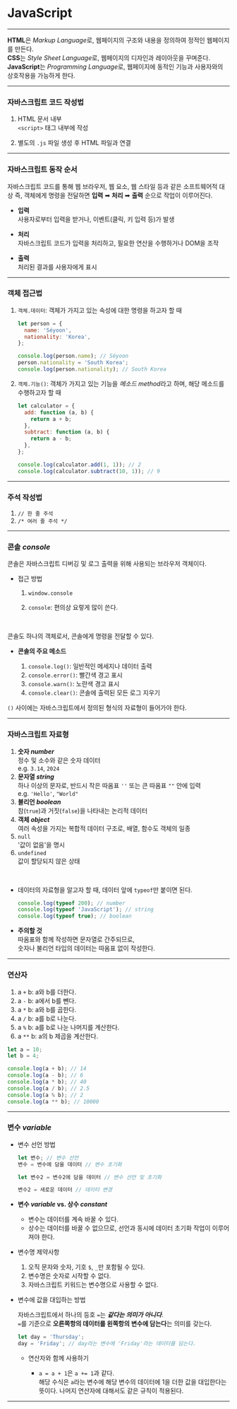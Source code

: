 # JavaScript

---

**HTML**은 *Markup Language*로, 웹페이지의 구조와 내용을 정의하여 정적인 웹페이지를 만든다.  
**CSS**는 *Style Sheet Language*로, 웹페이지의 디자인과 레이아웃을 꾸며준다.  
**JavaScript**는 *Programming Language*로, 웹페이지에 동적인 기능과 사용자와의 상호작용을 가능하게 한다.

---

### **자바스크립트 코드 작성법**

1. HTML 문서 내부  
   `<script>` 태그 내부에 작성

2. 별도의 `.js` 파일 생성 후 HTML 파일과 연결

---

### **자바스크립트 동작 순서**

자바스크립트 코드를 통해 웹 브라우저, 웹 요소, 웹 스타일 등과 같은 소프트웨어적 대상 즉, 객체에게 명령을 전달하면 **입력** ➡ **처리** ➡ **출력** 순으로 작업이 이루어진다.

- **입력**  
   사용자로부터 입력을 받거나, 이벤트(클릭, 키 입력 등)가 발생

- **처리**  
   자바스크립트 코드가 입력을 처리하고, 필요한 연산을 수행하거나 DOM을 조작

- **출력**  
   처리된 결과를 사용자에게 표시

---

### **객체 접근법**

1. `객체.데이터`: 객체가 가지고 있는 속성에 대한 명령을 하고자 할 때

   ```js
   let person = {
     name: 'Séyoon',
     nationality: 'Korea',
   };

   console.log(person.name); // Séyoon
   person.nationality = 'South Korea';
   console.log(person.nationality); // South Korea
   ```

2. `객체.기능()`: 객체가 가지고 있는 기능을 *메소드 method*라고 하며, 해당 메소드를 수행하고자 할 때

   ```js
   let calculator = {
     add: function (a, b) {
       return a + b;
     },
     subtract: function (a, b) {
       return a - b;
     },
   };

   console.log(calculator.add(1, 1)); // 2
   console.log(calculator.subtract(10, 1)); // 9
   ```

---

### **주석 작성법**

1. `// 한 줄 주석`
2. `/* 여러 줄 주석 */`

---

### **콘솔 _console_**

콘솔은 자바스크립트 디버깅 및 로그 출력을 위해 사용되는 브라우저 객체이다.

- 접근 방법

  1. `window.console`

  2. `console`: 편의상 요렇게 많이 쓴다.

<br>

콘솔도 하나의 객체로서, 콘솔에게 명령을 전달할 수 있다.

- **콘솔의 주요 메소드**

  1. `console.log()`: 일반적인 메세지나 데이터 출력
  2. `console.error()`: 빨간색 경고 표시
  3. `console.warn()`: 노란색 경고 표시
  4. `console.clear()`: 콘솔에 출력된 모든 로그 지우기

`()` 사이에는 자바스크립트에서 정의된 형식의 자료형이 들어가야 한다.

---

### **자바스크립트 자료형**

1. **숫자 _number_**  
   정수 및 소수와 같은 숫자 데이터  
   e.g. `3.14`, `2024`
2. **문자열 _string_**  
   하나 이상의 문자로, 반드시 작은 따옴표 `''` 또는 큰 따옴표 `""` 안에 입력  
   e.g. `'Hello'`, `"World"`
3. **불리언 _boolean_**  
   참(`true`)과 거짓(`false`)을 나타내는 논리적 데이터
4. **객체 _object_**  
   여러 속성을 가지는 복합적 데이터 구조로, 배열, 함수도 객체의 일종
5. `null`  
   '값이 없음'을 명시
6. `undefined`  
   값이 할당되지 않은 상태

<br>

- 데이터의 자료형을 알고자 할 때, 데이터 앞에 `typeof`만 붙이면 된다.

  ```js
  console.log(typeof 200); // number
  console.log(typeof 'JavaScript'); // string
  console.log(typeof true); // boolean
  ```

- **주의할 것**  
  따옴표와 함께 작성하면 문자열로 간주되므로,  
   숫자나 불리언 타입의 데이터는 따옴표 없이 작성한다.

---

### **연산자**

1. a `+` b: a와 b를 더한다.
2. a `-` b: a에서 b를 뺀다.
3. a `*` b: a와 b를 곱한다.
4. a `/` b: a를 b로 나눈다.
5. a `%` b: a를 b로 나눈 나머지를 계산한다.
6. a `**` b: a의 b 제곱을 계산한다.

```js
let a = 10;
let b = 4;

console.log(a + b); // 14
console.log(a - b); // 6
console.log(a * b); // 40
console.log(a / b); // 2.5
console.log(a % b); // 2
console.log(a ** b); // 10000
```

---

### **변수 _variable_**

- 변수 선언 방법

  ```js
  let 변수; // 변수 선언
  변수 = 변수에 담을 데이터 // 변수 초기화

  let 변수2 = 변수2에 담을 데이터 // 변수 선언 및 초기화

  변수2 = 새로운 데이터 // 데이터 변경
  ```

- **변수 _variable_ vs. 상수 _constant_**

  - 변수는 데이터를 계속 바꿀 수 있다.
  - 상수는 데이터를 바꿀 수 없으므로, 선언과 동시에 데이터 초기화 작업이 이루어져야 한다.

- 변수명 제약사항

  1. 오직 문자와 숫자, 기호 `$`, `_`만 포함될 수 있다.
  2. 변수명은 숫자로 시작할 수 없다.
  3. 자바스크립트 키워드는 변수명으로 사용할 수 없다.

- 변수에 값을 대입하는 방법

  자바스크립트에서 하나의 등호 `=`는 **_같다는 의미가 아니다_**.  
  `=`를 기준으로 **오른쪽항의 데이터를 왼쪽항의 변수에 담는다**는 의미를 갖는다.

  ```js
  let day = 'Thursday';
  day = 'Friday'; // day라는 변수에 'Friday'라는 데이터를 담는다.
  ```

  - 연산자와 함께 사용하기

    - `a = a + 1`은 `a += 1`과 같다.  
       해당 수식은 `a`라는 변수에 해당 변수의 데이터에 1을 더한 값을 대입한다는 뜻이다.
      나머지 연산자에 대해서도 같은 규칙이 적용된다.

---
